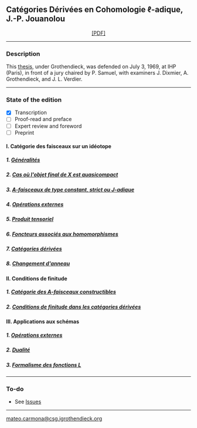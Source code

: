 ## Catégories Dérivées en Cohomologie $\ell$-adique, J.-P. Jouanolou

<p align="center">
  <a href="https://github.com/carmonamateo/Jouanolou/raw/main/CDCAJ.pdf" target="_blank">[PDF]</a>
</p>

---

### Description

This [thesis](https://www.genealogy.math.ndsu.nodak.edu/id.php?id=90399), under Grothendieck, was defended on July 3, 1969, at IHP (Paris), in front of a jury chaired by P. Samuel, with examiners J. Dixmier, A. Grothendieck, and J. L. Verdier. <br>

<!-- An important precedent of the thesis was the Seminar SGA5 (1965/66), where we can read (Exposé III Intro):
> Faute de disposer d'une bonne catégorie dérivée de faisceaux $\ell$-adiques (la thèse de Jouanolou n'ayant malheuresement pas été publiée), nous travaillons systématiquemnt avec des coefficients de torsion (première aux caractéristiques résiduelles).

J.-P. Jouanolou redacted the talks (SGA5):
> V. Systèmes projectifs J-adiques, par J.-P. Jouanolou <br>
> VI. Cohomologie $\ell$-adique, par J.-P. Jouanolou <br>
> VII. Cohomologie de quelques schémas classiques et théorie cohomologique des classes de Chern, par J.-P. Jouanolou

> ''Je devrais pourtant mettre à part J. P. Jouanolou, qui a fini par rédiger trois exposés consécutifs du séminaire, développant des notions et techniques dont il allait avoir un besoin direct et immédiat pour son propre travail de thèse.'' Récoltes et Semailles

Grothendieck says in Récoltes et Semailles
> De toutes façons, c’est aujourd’hui encore le seul texte au monde qui présente la théorie des coefficients $\ell$-adiques, version catégories dérivées — et un texte introuvable par dessus le marché, pour mettre la joie à son comble. -->

---

### State of the edition
- [x] Transcription
- [ ] Proof-read and preface
- [ ] Expert review and foreword
- [ ] Preprint
      
#### I. Catégorie des faisceaux sur un idéotope
  ##### 1. [Généralités](https://github.com/carmonamateo/Jouanolou/blob/main/I/I.1.tex)
  ##### 2. [Cas où l'objet final de X est quasicompact](https://github.com/carmonamateo/Jouanolou/blob/main/I/I.2.tex)
  ##### 3. [A-faisceaux de type constant, strict ou J-adique](https://github.com/carmonamateo/Jouanolou/blob/main/I/I.3.tex)
  ##### 4. [Opérations externes](https://github.com/carmonamateo/Jouanolou/blob/main/I/I.4.tex)
  ##### 5. [Produit tensoriel](https://github.com/carmonamateo/Jouanolou/blob/main/I/I.5.tex)
  ##### 6. [Foncteurs associés aux homomorphismes](https://github.com/carmonamateo/Jouanolou/blob/main/I/I.6.tex)
  ##### 7. [Catégories dérivées](https://github.com/carmonamateo/Jouanolou/blob/main/I/I.7.tex)
  ##### 8. [Changement d'anneau](https://github.com/carmonamateo/Jouanolou/blob/main/I/I.8.tex)


#### II. Conditions de finitude
  ##### 1. [Catégorie des A-faisceaux constructibles](https://github.com/carmonamateo/Jouanolou/blob/main/II/II.1.tex)
  ##### 2. [Conditions de finitude dans les catégories dérivées](https://github.com/carmonamateo/Jouanolou/blob/main/II/II.2.tex)


#### III. Applications aux schémas
  ##### 1. [Opérations externes](https://github.com/carmonamateo/Jouanolou/blob/main/III/III.1.tex)
  ##### 2. [Dualité](https://github.com/carmonamateo/Jouanolou/blob/main/III/III.2.tex)
  ##### 3. [Formalisme des fonctions L](https://github.com/carmonamateo/Jouanolou/blob/main/III/III.3.tex)

---

### To-do

- See [Issues](https://github.com/carmonamateo/Jouanolou/issues)


---

mateo.carmona@csg.igrothendieck.org
